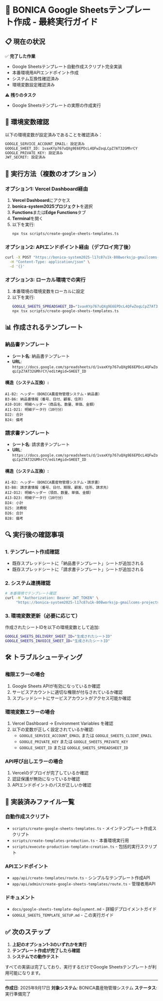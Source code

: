 # 🚀 BONICA Google Sheetsテンプレート作成 - 最終実行ガイド

## 📋 現在の状況

✅ **完了した作業**
- Google Sheetsテンプレート自動作成スクリプト完全実装
- 本番環境用APIエンドポイント作成
- システム互換性確認済み
- 環境変数設定確認済み

⚠️ **残りのタスク**
- Google Sheetsテンプレートの実際の作成実行

## 🔧 環境変数確認

以下の環境変数が設定済みであることを確認済み：

```bash
GOOGLE_SERVICE_ACCOUNT_EMAIL: 設定済み
GOOGLE_SHEET_ID: 1vaxKYp767uQXg9E6EPDcL4QFwZoqLCpZ7AT32GMhrCY
GOOGLE_PRIVATE_KEY: 設定済み
JWT_SECRET: 設定済み
```

## 🎯 実行方法（複数のオプション）

### オプション1: Vercel Dashboard経由

1. **Vercel Dashboard**にアクセス
2. **bonica-system2025プロジェクト**を選択
3. **Functions**または**Edge Functions**タブ
4. **Terminal**を開く
5. 以下を実行:
   ```bash
   npx tsx scripts/create-google-sheets-templates.ts
   ```

### オプション2: APIエンドポイント経由（デプロイ完了後）

```bash
curl -X POST "https://bonica-system2025-l17c87u1k-808worksjp-gmailcoms-projects.vercel.app/api/create-templates" \
  -H "Content-Type: application/json" \
  -d '{}'
```

### オプション3: ローカル環境での実行

1. 本番環境の環境変数をローカルに設定
2. 以下を実行:
   ```bash
   GOOGLE_SHEETS_SPREADSHEET_ID="1vaxKYp767uQXg9E6EPDcL4QFwZoqLCpZ7AT32GMhrCY" \
   npx tsx scripts/create-google-sheets-templates.ts
   ```

## 📊 作成されるテンプレート

### 納品書テンプレート
- **シート名**: 納品書テンプレート
- **URL**: `https://docs.google.com/spreadsheets/d/1vaxKYp767uQXg9E6EPDcL4QFwZoqLCpZ7AT32GMhrCY/edit#gid=SHEET_ID`

#### 構造（システム互換）:
```
A1-B2: ヘッダー（BONICA農産物管理システム・納品書）
B3-B6: 納品書情報（番号、日付、顧客、住所）
A10-D10: 明細ヘッダー（商品名、数量、単価、金額）
A11-D21: 明細データ行（10行分）
D22: 合計
B24: 備考
```

### 請求書テンプレート
- **シート名**: 請求書テンプレート
- **URL**: `https://docs.google.com/spreadsheets/d/1vaxKYp767uQXg9E6EPDcL4QFwZoqLCpZ7AT32GMhrCY/edit#gid=SHEET_ID`

#### 構造（システム互換）:
```
A1-B2: ヘッダー（BONICA農産物管理システム・請求書）
B3-B8: 請求書情報（番号、日付、期限、顧客、住所、請求先）
A12-D12: 明細ヘッダー（項目、数量、単価、金額）
A13-D23: 明細データ行（10行分）
D24: 小計
D25: 消費税
D26: 合計
B28: 備考
```

## 🔍 実行後の確認事項

### 1. テンプレート作成確認
- 既存スプレッドシートに「納品書テンプレート」シートが追加される
- 既存スプレッドシートに「請求書テンプレート」シートが追加される

### 2. システム連携確認
```bash
# 本番環境でテンプレート確認
curl -H "Authorization: Bearer JWT_TOKEN" \
     "https://bonica-system2025-l17c87u1k-808worksjp-gmailcoms-projects.vercel.app/api/google-sheets/templates"
```

### 3. 環境変数更新（必要に応じて）
作成されたシートIDを以下の環境変数として追加:
```bash
GOOGLE_SHEETS_DELIVERY_SHEET_ID="生成されたシートID"
GOOGLE_SHEETS_INVOICE_SHEET_ID="生成されたシートID"
```

## 🛠️ トラブルシューティング

### 権限エラーの場合
1. Google Sheets APIが有効になっているか確認
2. サービスアカウントに適切な権限が付与されているか確認
3. スプレッドシートにサービスアカウントがアクセス可能か確認

### 環境変数エラーの場合
1. Vercel Dashboard → Environment Variables を確認
2. 以下の変数が正しく設定されているか確認:
   - `GOOGLE_SERVICE_ACCOUNT_EMAIL` または `GOOGLE_SHEETS_CLIENT_EMAIL`
   - `GOOGLE_PRIVATE_KEY` または `GOOGLE_SHEETS_PRIVATE_KEY`
   - `GOOGLE_SHEET_ID` または `GOOGLE_SHEETS_SPREADSHEET_ID`

### API呼び出しエラーの場合
1. Vercelのデプロイが完了しているか確認
2. 認証保護が無効になっているか確認
3. APIエンドポイントのパスが正しいか確認

## 📝 実装済みファイル一覧

### 自動作成スクリプト
- `scripts/create-google-sheets-templates.ts` - メインテンプレート作成スクリプト
- `scripts/create-templates-production.ts` - 本番環境実行用
- `scripts/execute-production-template-creation.ts` - 包括的実行スクリプト

### APIエンドポイント
- `app/api/create-templates/route.ts` - シンプルなテンプレート作成API
- `app/api/admin/create-google-sheets-templates/route.ts` - 管理者用API

### ドキュメント
- `docs/google-sheets-template-deployment.md` - 詳細デプロイメントガイド
- `GOOGLE_SHEETS_TEMPLATE_SETUP.md` - この実行ガイド

## ✅ 次のステップ

1. **上記のオプション1-3のいずれかを実行**
2. **テンプレート作成が完了したら確認**
3. **システムでの動作テスト**

すべての実装は完了しており、実行するだけでGoogle Sheetsテンプレートが利用可能になります。

---

**作成日**: 2025年9月17日
**対象システム**: BONICA農産物管理システム
**ステータス**: 実行準備完了